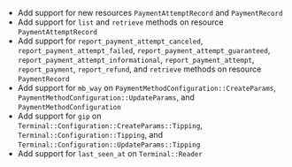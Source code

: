 * Add support for new resources `PaymentAttemptRecord` and `PaymentRecord`
* Add support for `list` and `retrieve` methods on resource `PaymentAttemptRecord`
* Add support for `report_payment_attempt_canceled`, `report_payment_attempt_failed`, `report_payment_attempt_guaranteed`, `report_payment_attempt_informational`, `report_payment_attempt`, `report_payment`, `report_refund`, and `retrieve` methods on resource `PaymentRecord`
* Add support for `mb_way` on `PaymentMethodConfiguration::CreateParams`, `PaymentMethodConfiguration::UpdateParams`, and `PaymentMethodConfiguration`
* Add support for `gip` on `Terminal::Configuration::CreateParams::Tipping`, `Terminal::Configuration::Tipping`, and `Terminal::Configuration::UpdateParams::Tipping`
* Add support for `last_seen_at` on `Terminal::Reader`